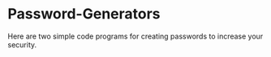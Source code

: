 # Password-Generators
Here are two simple code programs for creating passwords to increase your security.
